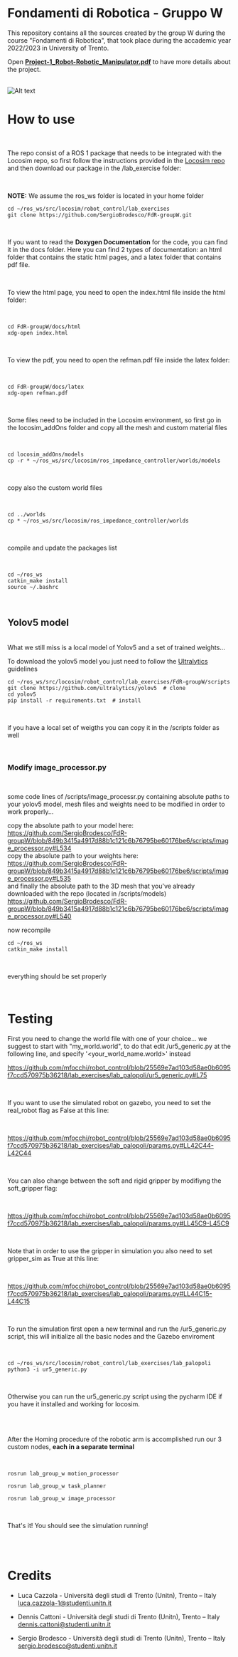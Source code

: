 # Fondamenti di Robotica - Gruppo W

This repository contains all the sources created by the group W during the course "Fondamenti di Robotica", that took place during the accademic year 2022/2023 in University of Trento.

Open [**Project-1_Robot-Robotic_Manipulator.pdf**](https://github.com/SergioBrodesco/FdR-groupW/blob/master/Project-1_Robot-Robotic_Manipulator.pdf) to have more details about the project.
<br><br>

![Alt text](https://github.com/SergioBrodesco/FdR-groupW/blob/master/media/Arm_alone.jpg)

# How to use
<br>

The repo consist of a ROS 1 package that needs to be integrated with the Locosim repo, so first follow the instructions provided in the
[Locosim repo](https://github.com/mfocchi/locosim) and then download our package in the /lab_exercise folder:

<br>

**NOTE:** We assume the ros_ws folder is located in your home folder

```
cd ~/ros_ws/src/locosim/robot_control/lab_exercises
git clone https://github.com/SergioBrodesco/FdR-groupW.git
```

<br>

If you want to read the **Doxygen Documentation** for the code, you can find it in the docs folder.
Here you can find 2 types of documentation:
an html folder that contains the static html pages, and a latex folder that contains pdf file.

<br>

To view the html page, you need to open the index.html file inside the html folder:

<br>

```
cd FdR-groupW/docs/html
xdg-open index.html
```

<br>

To view the pdf, you need to open the refman.pdf file inside the latex folder:

<br>

```
cd FdR-groupW/docs/latex
xdg-open refman.pdf
```

<br>

Some files need to be included in the Locosim environment, so first go in the locosim_addOns folder and copy all the mesh and custom material files

<br>

```
cd locosim_addOns/models
cp -r * ~/ros_ws/src/locosim/ros_impedance_controller/worlds/models
```
<br>

copy also the custom world files

<br>

```
cd ../worlds
cp * ~/ros_ws/src/locosim/ros_impedance_controller/worlds
```

<br>

compile and update the packages list

<br>

```
cd ~/ros_ws
catkin_make install
source ~/.bashrc
```

<br>

## Yolov5 model
<br>
What we still miss is a local model of Yolov5 and a set of trained weights...

To download the yolov5 model you just need to follow the [Ultralytics](https://github.com/ultralytics/yolov5) guidelines

```
cd ~/ros_ws/src/locosim/robot_control/lab_exercises/FdR-groupW/scripts
git clone https://github.com/ultralytics/yolov5  # clone
cd yolov5
pip install -r requirements.txt  # install
```

<br>

if you have a local set of weigths you can copy it in the /scripts folder as well

<br>

### Modify image_processor.py

<br>

some code lines of /scripts/image_processr.py containing absolute paths to your yolov5 model, mesh files and weights need to be modified in order to work properly...

copy the absolute path to your model here:
https://github.com/SergioBrodesco/FdR-groupW/blob/849b3415a4917d88b1c121c6b76795be60176be6/scripts/image_processor.py#L534
<br>
copy the absolute path to your weights here:
https://github.com/SergioBrodesco/FdR-groupW/blob/849b3415a4917d88b1c121c6b76795be60176be6/scripts/image_processor.py#L535
<br>
and finally the absolute path to the 3D mesh that you've already downloaded with the repo (located in /scripts/models)
https://github.com/SergioBrodesco/FdR-groupW/blob/849b3415a4917d88b1c121c6b76795be60176be6/scripts/image_processor.py#L540
<br>

now recompile
```
cd ~/ros_ws
catkin_make install
```

<br>

everything should be set properly

<br>

# Testing

First you need to change the world file with one of your choice... we suggest to start with "my_world.world", to do that edit /ur5_generic.py at the following line, and specify '<your_world_name.world>' instead
<br>

https://github.com/mfocchi/robot_control/blob/25569e7ad103d58ae0b6095f7ccd570975b36218/lab_exercises/lab_palopoli/ur5_generic.py#L75

<br>

If you want to use the simulated robot on gazebo, you need to set the real_robot flag as False at this line:

<br>

https://github.com/mfocchi/robot_control/blob/25569e7ad103d58ae0b6095f7ccd570975b36218/lab_exercises/lab_palopoli/params.py#LL42C44-L42C44

<br>

You can also change between the soft and rigid gripper by modifiyng the soft_gripper flag:

<br>

https://github.com/mfocchi/robot_control/blob/25569e7ad103d58ae0b6095f7ccd570975b36218/lab_exercises/lab_palopoli/params.py#LL45C9-L45C9

<br>

Note that in order to use the gripper in simulation you also need to set gripper_sim as True at this line:

<br>

https://github.com/mfocchi/robot_control/blob/25569e7ad103d58ae0b6095f7ccd570975b36218/lab_exercises/lab_palopoli/params.py#LL44C15-L44C15

<br>

To run the simulation first open a new terminal and run the /ur5_generic.py script, this will initialize all the basic nodes and the Gazebo enviroment

<br>

```
cd ~/ros_ws/src/locosim/robot_control/lab_exercises/lab_palopoli
python3 -i ur5_generic.py
```

<br>

Otherwise you can run the ur5_generic.py script using the pycharm IDE if you have it installed and working for locosim.

<br><br>

After the Homing procedure of the robotic arm is accomplished run our 3 custom nodes, **each in a separate terminal**

<br>

```
rosrun lab_group_w motion_processor
```
```
rosrun lab_group_w task_planner
```
```
rosrun lab_group_w image_processor
```

<br>

That's it! You should see the simulation running!

<br>
<br>

# Credits

* Luca Cazzola - Università degli studi di Trento (Unitn), Trento – Italy
  <br> luca.cazzola-1@studenti.unitn.it

* Dennis Cattoni - Università degli studi di Trento (Unitn), Trento – Italy
  <br> dennis.cattoni@studenti.unitn.it

* Sergio Brodesco - Università degli studi di Trento (Unitn), Trento – Italy
  <br> sergio.brodesco@studenti.unitn.it


